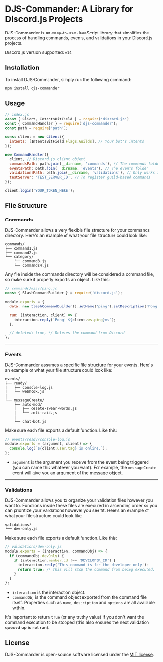 # DJS-Commander: A Library for Discord.js Projects

DJS-Commander is an easy-to-use JavaScript library that simplifies the process of handling commands, events, and validations in your Discord.js projects.

Discord.js version supported: `v14`

## Installation

To install DJS-Commander, simply run the following command:

```bash
npm install djs-commander
```

## Usage

```js
// index.js
const { Client, IntentsBitField } = require('discord.js');
const { CommandHandler } = require('djs-commander');
const path = require('path');

const client = new Client({
  intents: [IntentsBitField.Flags.Guilds], // Your bot's intents
});

new CommandHandler({
  client, // Discord.js client object
  commandsPath: path.join(__dirname, 'commands'), // The commands folder
  eventsPath: path.join(__dirname, 'events'), // The events folder
  validationsPath: path.join(__dirname, 'validations'), // Only works if commandsPath is provided
  testServer: 'TEST_SERVER_ID', // To register guild-based commands
});

client.login('YOUR_TOKEN_HERE');
```

## File Structure

### Commands

DJS-Commander allows a very flexible file structure for your commands directory. Here's an example of what your file structure could look like:

```
commands/
├── command1.js
├── command2.js
└── category/
	└── command3.js
	└── commands4.js
```

Any file inside the commands directory will be considered a command file, so make sure it properly exports an object. Like this:

```js
// commands/misc/ping.js
const { SlashCommandBuilder } = require('discord.js');

module.exports = {
  data: new SlashCommandBuilder().setName('ping').setDescription('Pong!'),

  run: (interaction, client) => {
    interaction.reply(`Pong! ${client.ws.ping}ms`);
  },

  // deleted: true, // Deletes the command from Discord
};
```

---

### Events

DJS-Commander assumes a specific file structure for your events. Here's an example of what your file structure could look like:

```
events/
├── ready/
|	├── console-log.js
|	└── webhook.js
|
└── messageCreate/
	├── auto-mod/
	|	├── delete-swear-words.js
	|	└── anti-raid.js
	|
	└── chat-bot.js
```

Make sure each file exports a default function. Like this:

```js
// events/ready/console-log.js
module.exports = (argument, client) => {
  console.log(`${client.user.tag} is online.`);
};
```

- `argument` is the argument you receive from the event being triggered (you can name this whatever you want). For example, the `messageCreate` event will give you an argument of the message object.

---

### Validations

DJS-Commander allows you to organize your validation files however you want to. Functions inside these files are executed in ascending order so you can prioritize your validations however you see fit. Here’s an example of what your file structure could look like:

```
validations/
└── dev-only.js
```

Make sure each file exports a default function. Like this:

```js
// validations/dev-only.js
module.exports = (interaction, commandObj) => {
  if (commandObj.devOnly) {
    if (interaction.member.id !== 'DEVELOPER_ID') {
      interaction.reply('This command is for the developer only');
      return true; // This will stop the command from being executed.
    }
  }
};
```

- `interaction` is the interaction object.
- `commandObj` is the command object exported from the command file itself. Properties such as `name`, `description` and `options` are all available within.

It's important to return `true` (or any truthy value) if you don't want the command execution to be stopped (this also ensures the next validation queued up is not run).

## License

DJS-Commander is open-source software licensed under the [MIT license](https://opensource.org/licenses/MIT).
